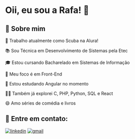 
# Oii, eu sou a Rafa! 👋


## 🚀 Sobre mim

🤿 Trabalho atualmente como Scuba na Alura!

📚 Sou Técnica em Desenvolvimento de Sistemas pela Etec

🎓 Estou cursando Bacharelado em Sistemas de Informação

🎯 Meu foco é em Front-End

🧠 Estou estudando Angular no momento

👩‍💻 Também já explorei C, PHP, Python, SQL e React

😄 Amo séries de comédia e livros 




## 🔗 Entre em contato:
[![linkedin](https://img.shields.io/badge/linkedin-0A66C2?style=for-the-badge&logo=linkedin&logoColor=white)](https://www.linkedin.com/in/rafaela-petelin-silverio)
[![gmail](https://img.shields.io/badge/Gmail-D14836?style=for-the-badge&logo=gmail&logoColor=white)](mailto:rafaelapetelin@gmail.com)

